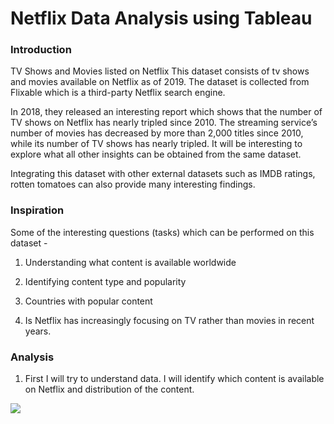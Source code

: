 # Netflix Data Analysis using Tableau

### Introduction
TV Shows and Movies listed on Netflix
This dataset consists of tv shows and movies available on Netflix as of 2019. The dataset is collected from Flixable which is a third-party Netflix search engine.

In 2018, they released an interesting report which shows that the number of TV shows on Netflix has nearly tripled since 2010. The streaming service’s number of movies has decreased by more than 2,000 titles since 2010, while its number of TV shows has nearly tripled. It will be interesting to explore what all other insights can be obtained from the same dataset.

Integrating this dataset with other external datasets such as IMDB ratings, rotten tomatoes can also provide many interesting findings.

### Inspiration
Some of the interesting questions (tasks) which can be performed on this dataset -

1. Understanding what content is available worldwide

2. Identifying content type and popularity 

3. Countries with popular content

4. Is Netflix has increasingly focusing on TV rather than movies in recent years.

### Analysis

1. First I will try to understand data. I will identify which content is available on Netflix and distribution of the content. 

![](https://github.com/Utkarsha17/Tableau/PieChart.PNG)
